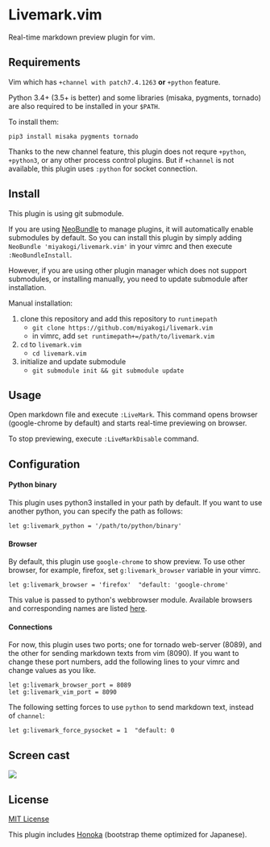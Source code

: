 # Livemark.vim

Real-time markdown preview plugin for vim.

## Requirements

Vim which has `+channel with patch7.4.1263` **or** `+python` feature.

Python 3.4+ (3.5+ is better) and some libraries (misaka, pygments, tornado) are also required to be installed in your `$PATH`.

To install them:

```
pip3 install misaka pygments tornado
```

Thanks to the new channel feature, this plugin does not requre `+python`, `+python3`, or any other process control plugins.
But if `+channel` is not available, this plugin uses `:python` for socket connection.

## Install

This plugin is using git submodule.

If you are using [NeoBundle](https://github.com/Shougo/neobundle.vim) to manage plugins, it will automatically enable submodules by default. So you can install this plugin by simply adding `NeoBundle 'miyakogi/livemark.vim'` in your vimrc and then execute `:NeoBundleInstall`.

However, if you are using other plugin manager which does not support submodules, or installing manually, you need to update submodule after installation.

Manual installation:

1. clone this repository and add this repository to `runtimepath`
    - `git clone https://github.com/miyakogi/livemark.vim`
    - in vimrc, add `set runtimepath+=/path/to/livemark.vim`
2. `cd` to `livemark.vim`
    - `cd livemark.vim`
3. initialize and update submodule
    - `git submodule init && git submodule update`

## Usage

Open markdown file and execute `:LiveMark`.
This command opens browser (google-chrome by default) and starts real-time previewing on browser.

To stop previewing, execute `:LiveMarkDisable` command.

## Configuration

#### Python binary

This plugin uses python3 installed in your path by default.
If you want to use another python, you can specify the path as follows:

```vim
let g:livemark_python = '/path/to/python/binary'
```

#### Browser

By default, this plugin use `google-chrome` to show preview.
To use other browser, for example, firefox, set `g:livemark_browser` variable in your vimrc.

```vim
let g:livemark_browser = 'firefox'  "default: 'google-chrome'
```

This value is passed to python's webbrowser module.
Available browsers and corresponding names are listed [here](https://docs.python.org/3/library/webbrowser.html#webbrowser.register).

#### Connections

For now, this plugin uses two ports; one for tornado web-server (8089), and the other for sending markdown texts from vim (8090).
If you want to change these port numbers, add the following lines to your vimrc and change values as you like.

```vim
let g:livemark_browser_port = 8089
let g:livemark_vim_port = 8090
```

The following setting forces to use `python` to send markdown text, instead of `channel`:

```vim
let g:livemark_force_pysocket = 1  "default: 0
```

## Screen cast

<img src="https://raw.githubusercontent.com/miyakogi/livemark.vim/master/sample.gif">

## License

[MIT License](https://github.com/miyakogi/livemark.vim/blob/master/LICENSE)

This plugin includes [Honoka](http://honokak.osaka/) (bootstrap theme optimized for Japanese).
